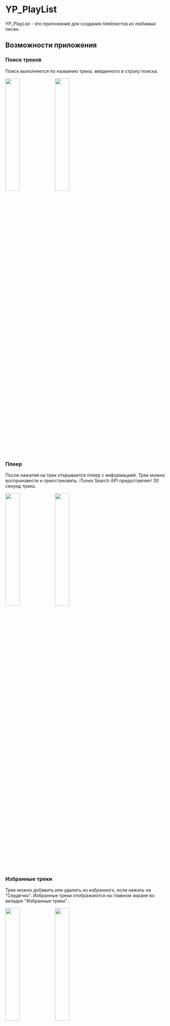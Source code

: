 # YP_PlayList
YP_PlayList - это приложение для создания плейлистов из любимых песен.
## Возможности приложения
### Поиск треков
Поиск выполняется по названию трека, введенного в строку поиска.

<img src="https://github.com/agolyud/YP_PlayList/assets/114671837/7b66f412-3ec0-4c11-979f-f8fd58fdac26" width=30% height=30%>
<img src="https://github.com/agolyud/YP_PlayList/assets/114671837/20123327-038e-436d-8dfd-b0cda8cd929d" width=30% height=30%>

### Плеер
После нажатия на трек открывается плеер с информацией. Трек можно воспроизвести и приостановить. iTunes Search API предоставляет 30 секунд трека.

<img src="https://github.com/agolyud/YP_PlayList/assets/114671837/f9e99315-2547-438b-be8a-00e852f5dee9" width=30% height=30%>
<img src="https://github.com/agolyud/YP_PlayList/assets/114671837/2f1878c7-f93d-4ecf-9f3b-8ea1f84c538e" width=30% height=30%>


### Избранные треки
Трек можно добавить или удалить из избранного, если нажать на "Сердечко". Избранные треки отображаются на главном экране во вкладке "Избранные треки".

<img src="https://github.com/agolyud/YP_PlayList/assets/114671837/8c81d35a-cbbd-47a0-bac8-5eb89f7033cb" width=30% height=30%>
<img src="https://github.com/agolyud/YP_PlayList/assets/114671837/1e9cf637-5b17-4aff-9b4d-dcc193366b10" width=30% height=30%>

### История поиска
Ранее открытые треки отображаются на экране "Поиск" при пустой строке поиска. Историю поиска можно очистить.

<img src="https://github.com/agolyud/YP_PlayList/assets/114671837/37ab7a82-7590-4084-a82f-056f44f15b31" width=30% height=30%>

### Плейлист
Трек можно добавить в ранее созданный плейлист. Также можно создать новый плейлист.

<img src="https://github.com/agolyud/YP_PlayList/assets/114671837/64c8e127-31b4-4593-99fb-845e40294907" width=30% height=30%>

При создании плейлиста можно выбрать изображение из памяти телефона и добавить описание. Обязательно нужно указать название плейлиста.
Для доступа к галерее устройства необходимо предоставить разрешение.

<img src="https://github.com/agolyud/YP_PlayList/assets/114671837/6dd4e03f-a0af-467a-9cf4-4c5452608f18" width=30% height=30%>
<img src="https://github.com/agolyud/YP_PlayList/assets/114671837/f935063a-3ae2-4e0b-a483-d348058a7bbc" width=30% height=30%>

Все плейлисты отображаются на главном экране во вкладке "Плейлист".

<img src="https://github.com/agolyud/YP_PlayList/assets/114671837/eabcd259-232d-4971-95df-edbce76f7dd3" width=30% height=30%>
<img src="https://github.com/agolyud/YP_PlayList/assets/114671837/a7db2428-d635-4901-bc9d-1361b97ee0b8" width=30% height=30%>

Если нажать на плейлист, откроется список треков, ранее добавленных в плейлист, и информация о плейлисте.

<img src="https://github.com/agolyud/YP_PlayList/assets/114671837/e9c30aa8-efa0-43fe-85b1-c35687eef7f5" width=30% height=30%>


Удалить трек можно через долгое нажатие.

<img src="https://github.com/agolyud/YP_PlayList/assets/114671837/ff5ea4d0-7a52-4a7d-9c59-84d51c6d68d5" width=30% height=30%>

Если открыть меню, можно поделиться плейлистом в виде списка треков, отредактировать плейлист или удалить его.

<img src="https://github.com/agolyud/YP_PlayList/assets/114671837/1c74a710-8b73-45ff-a5c2-e2420bb9e62b" width=30% height=30%>
<img src="https://github.com/agolyud/YP_PlayList/assets/114671837/e8b06d7a-0bd1-443d-ba9f-c565f7983918" width=30% height=30%>
<img src="https://github.com/agolyud/YP_PlayList/assets/114671837/7a36ddf8-5c5e-491c-bdef-c92cb894090b" width=30% height=30%>


### Настройки
На экране настройки можно изменить тему на темную.

<img src="https://github.com/agolyud/YP_PlayList/assets/114671837/d9ee2c53-4cf4-4916-a368-ef56b1662e20" width=30% height=30%>


Поделиться приложением в сторонних приложениях, написать в поддержку и прочитать пользовательское соглашение

<img src="https://github.com/agolyud/YP_PlayList/assets/114671837/1c4275be-dbb0-444d-b465-529ef0da3ef5" width=30% height=30%>


## Используемый стек технологий
Kotlin, CustomView, ViewModel, Okhttp, Git, Android SDK, Retrofit2, Room, Coroutines Flow, Koin, LiveData, Jetpack Navigation Component, RecyclerView, Intent, SharedPreferences, MediaPlayer, Permissions Peko, BottomNavigationView, Fragment, ViewPager2, TabLayout, ConstrainLayout.

## Общие требования
Приложение поддерживает устройства, начиная с Android 7 (minSdkVersion = 24)
